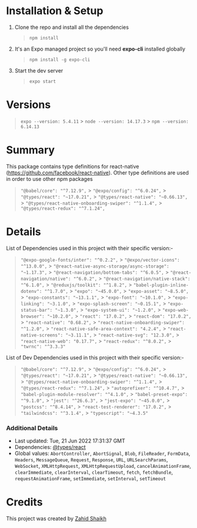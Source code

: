 # Installation & Setup

1. Clone the repo and install all the dependencies
   > `npm install`
2. It's an Expo managed project so you'll need <b>expo-cli</b> installed globally
   > `npm install -g expo-cli`
3. Start the dev server
   > `expo start`

# Versions

> `expo --version: 5.4.11` > `node --version: 14.17.3` > `npm --version: 6.14.13`

# Summary

This package contains type definitions for react-native (https://github.com/facebook/react-native).
Other type definitions are used in order to use other npm packages

> `"@babel/core": "^7.12.9",` > `"@expo/config": "^6.0.24",` > `"@types/react": "~17.0.21",` > `"@types/react-native": "~0.66.13",` > `"@types/react-native-onboarding-swiper": "^1.1.4",` > `"@types/react-redux": "^7.1.24",`

# Details

List of Dependencies used in this project with their specific version:-

> `"@expo-google-fonts/inter": "^0.2.2",` > `"@expo/vector-icons": "^13.0.0",` > `"@react-native-async-storage/async-storage": "~1.17.3",` > `"@react-navigation/bottom-tabs": "^6.0.5",` > `"@react-navigation/native": "^6.0.2",` > `"@react-navigation/native-stack": "^6.1.0",` > `"@reduxjs/toolkit": "^1.8.2",` > `"babel-plugin-inline-dotenv": "^1.7.0",` > `"expo": "~45.0.0",` > `"expo-asset": "~8.5.0",` > `"expo-constants": "~13.1.1",` > `"expo-font": "~10.1.0",` > `"expo-linking": "~3.1.0",` > `"expo-splash-screen": "~0.15.1",` > `"expo-status-bar": "~1.3.0",` > `"expo-system-ui": "~1.2.0",` > `"expo-web-browser": "~10.2.0",` > `"react": "17.0.2",` > `"react-dom": "17.0.2",` > `"react-native": "0.68.2",` > `"react-native-onboarding-swiper": "^1.2.0",` > `"react-native-safe-area-context": "4.2.4",` > `"react-native-screens": "~3.11.1",` > `"react-native-svg": "12.3.0",` > `"react-native-web": "0.17.7",` > `"react-redux": "^8.0.2",` > `"twrnc": "^3.3.3"`

List of Dev Dependencies used in this project with their specific version:-

> `"@babel/core": "^7.12.9",` > `"@expo/config": "^6.0.24",` > `"@types/react": "~17.0.21",` > `"@types/react-native": "~0.66.13",` > `"@types/react-native-onboarding-swiper": "^1.1.4",` > `"@types/react-redux": "^7.1.24",` > `"autoprefixer": "^10.4.7",` > `"babel-plugin-module-resolver": "^4.1.0",` > `"babel-preset-expo": "^9.1.0",` > `"jest": "^26.6.3",` > `"jest-expo": "~45.0.0",` > `"postcss": "^8.4.14",` > `"react-test-renderer": "17.0.2",` > `"tailwindcss": "^3.1.4",` > `"typescript": "~4.3.5"`

### Additional Details

- Last updated: Tue, 21 Jun 2022 17:31:37 GMT
- Dependencies: [@types/react](https://npmjs.com/package/@types/react)
- Global values: `AbortController`, `AbortSignal`, `Blob`, `FileReader`, `FormData`, `Headers`, `MessageQueue`, `Request`, `Response`, `URL`, `URLSearchParams`, `WebSocket`, `XMLHttpRequest`, `XMLHttpRequestUpload`, `cancelAnimationFrame`, `clearImmediate`, `clearInterval`, `clearTimeout`, `fetch`, `fetchBundle`, `requestAnimationFrame`, `setImmediate`, `setInterval`, `setTimeout`

# Credits

This project was created by [Zahid Shaikh](https://github.com/the-lone-druid)
